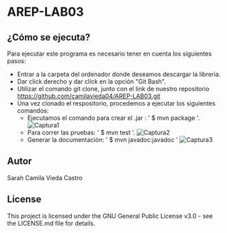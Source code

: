 # AREP-LAB03

## ¿Cómo se ejecuta?
Para ejecutar este programa es necesario tener en cuenta los siguientes pasos:
  - Entrar a la carpeta del ordenador donde deseamos descargar la libreria.
  - Dar click derecho y dar click en la opción "Git Bash".
  - Utilizar el comando git clone, junto con el link de nuestro repositorio           https://github.com/camilavieda04/AREP-LAB03.git
  - Una vez clonado el respositorio, procedemos a ejecutar los siguientes comandos:
     - Ejecutamos el comando para crear el .jar : ' $ mvn package '.
      ![Captura1](https://user-images.githubusercontent.com/48154086/73993407-16e35600-4920-11ea-8e59-584d3218420e.PNG)
      - Para correr las pruebas: ' $ mvn test '.
      ![Captura2](https://user-images.githubusercontent.com/48154086/73993476-42fed700-4920-11ea-8d57-ecb953dfc2b0.PNG)
      - Generar la documentación: ' $ mvn javadoc:javadoc '
![Captura3](https://user-images.githubusercontent.com/48154086/73993540-6c1f6780-4920-11ea-9823-8f4e44f3153d.PNG)

## Autor 

Sarah Camila Vieda Castro

## License 

This project is licensed under the GNU General Public License v3.0 - see the LICENSE.md file for details.



 
